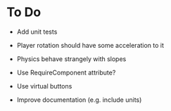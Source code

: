 # To Do

 - Add unit tests

 - Player rotation should have some acceleration to it

 - Physics behave strangely with slopes

 - Use RequireComponent attribute?

 - Use virtual buttons

 - Improve documentation (e.g. include units)
